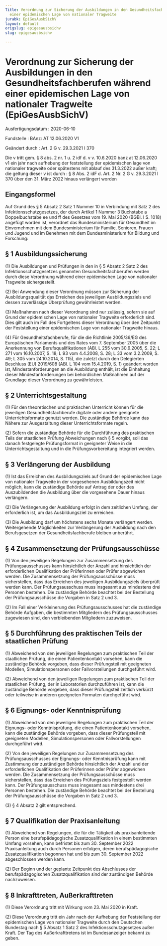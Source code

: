 ```yaml
---
Title: Verordnung zur Sicherung der Ausbildungen in den Gesundheitsfachberufen während
  einer epidemischen Lage von nationaler Tragweite
jurabk: EpiGesAusbSichV
layout: default
origslug: epigesausbsichv
slug: epigesausbsichv

---
```


# Verordnung zur Sicherung der Ausbildungen in den Gesundheitsfachberufen während einer epidemischen Lage von nationaler Tragweite (EpiGesAusbSichV)

Ausfertigungsdatum
:   2020-06-10

Fundstelle
:   BAnz: AT 12.06.2020 V1

Geändert durch
:   Art. 2 G v. 29.3.2021 I 370

Die v tritt gem. § 8 abs. 2 nr. 1 u. 2 idf d. v v. 10.6.2020 banz at 12.06.2020 v1 ein jahr nach aufhebung der feststellung der epidemischen lage von nationaler tragweite oder spätestens mit ablauf des 31.3.2022 außer kraft; die geltung dieser v ist durch
:   § 8 Abs. 2 idF d. Art. 2 Nr. 2 G v. 29.3.2021 I 370 über den 31. März 2022 hinaus verlängert worden


## Eingangsformel

Auf Grund des § 5 Absatz 2 Satz 1 Nummer 10 in Verbindung mit Satz 2
des Infektionsschutzgesetzes, der durch Artikel 1 Nummer 3 Buchstabe a
Doppelbuchstabe ee und ff des Gesetzes vom 19. Mai 2020 (BGBl. I S.
1018) angefügt worden ist, verordnet das Bundesministerium für
Gesundheit im Einvernehmen mit dem Bundesministerium für Familie,
Senioren, Frauen und Jugend und im Benehmen mit dem Bundesministerium
für Bildung und Forschung:


## § 1 Ausbildungssicherung

(1) Die Ausbildungen und Prüfungen in den in § 5 Absatz 2 Satz 2 des
Infektionsschutzgesetzes genannten Gesundheitsfachberufen werden durch
diese Verordnung während einer epidemischen Lage von nationaler
Tragweite sichergestellt.

(2) Bei Anwendung dieser Verordnung müssen zur Sicherung der
Ausbildungsqualität das Erreichen des jeweiligen Ausbildungsziels und
dessen zuverlässige Überprüfung gewährleistet werden.

(3) Maßnahmen nach dieser Verordnung sind nur zulässig, sofern sie auf
Grund der epidemischen Lage von nationaler Tragweite erforderlich
sind. Dies gilt auch im Fall des Fortgeltens dieser Verordnung über
den Zeitpunkt der Feststellung einer epidemischen Lage von nationaler
Tragweite hinaus.

(4) Für Gesundheitsfachberufe, für die die Richtlinie 2005/36/EG des
Europäischen Parlaments und des Rates vom 7. September 2005 über die
Anerkennung von Berufsqualifikationen (ABl. L 255 vom 30.9.2005, S.
22; L 271 vom 16.10.2007, S. 18; L 93 vom 4.4.2008, S. 28; L 33 vom
3\.2.2009, S. 49; L 305 vom 24.10.2014, S. 115), die zuletzt durch den
Delegierten Beschluss (EU) 2019/608 (ABl. L 104 vom 15.4.2019, S. 1)
geändert worden ist, Mindestanforderungen an die Ausbildung enthält,
ist die Einhaltung dieser Mindestanforderungen bei behördlichen
Maßnahmen auf der Grundlage dieser Verordnung zu gewährleisten.


## § 2 Unterrichtsgestaltung

(1) Für den theoretischen und praktischen Unterricht können für die
jeweiligen Gesundheitsfachberufe digitale oder andere geeignete
Unterrichtsformate genutzt werden. Die zuständige Behörde kann das
Nähere zur Ausgestaltung dieser Unterrichtsformate regeln.

(2) Sofern die zuständige Behörde für die Durchführung des praktischen
Teils der staatlichen Prüfung Abweichungen nach § 5 vorgibt, soll das
danach festgelegte Prüfungsformat in geeigneter Weise in die
Unterrichtsgestaltung und in die Prüfungsvorbereitung integriert
werden.


## § 3 Verlängerung der Ausbildung

(1) Ist das Erreichen des Ausbildungsziels auf Grund der epidemischen
Lage von nationaler Tragweite in der vorgesehenen Ausbildungszeit
nicht möglich, kann die zuständige Behörde auf Antrag der oder des
Auszubildenden die Ausbildung über die vorgesehene Dauer hinaus
verlängern.

(2) Die Verlängerung der Ausbildung erfolgt in dem zeitlichen Umfang,
der erforderlich ist, um das Ausbildungsziel zu erreichen.

(3) Die Ausbildung darf um höchstens sechs Monate verlängert werden.
Weitergehende Möglichkeiten zur Verlängerung der Ausbildung nach den
Berufsgesetzen der Gesundheitsfachberufe bleiben unberührt.


## § 4 Zusammensetzung der Prüfungsausschüsse

(1) Von den jeweiligen Regelungen zur Zusammensetzung des
Prüfungsausschusses kann hinsichtlich der Anzahl und hinsichtlich der
erforderlichen Qualifikation der Prüferinnen oder Prüfer abgewichen
werden. Die Zusammensetzung der Prüfungsausschüsse muss sicherstellen,
dass das Erreichen des jeweiligen Ausbildungsziels überprüft werden
kann. Der Prüfungsausschuss muss insgesamt aus mindestens drei
Personen bestehen. Die zuständige Behörde beachtet bei der Bestellung
der Prüfungsausschüsse die Vorgaben in Satz 2 und 3.

(2) Im Fall einer Verkleinerung des Prüfungsausschusses hat die
zuständige Behörde Aufgaben, die bestimmten Mitgliedern des
Prüfungsausschusses zugewiesen sind, den verbleibenden Mitgliedern
zuzuweisen.


## § 5 Durchführung des praktischen Teils der staatlichen Prüfung

(1) Abweichend von den jeweiligen Regelungen zum praktischen Teil der
staatlichen Prüfung, die einen Patientenkontakt vorsehen, kann die
zuständige Behörde vorgeben, dass dieser Prüfungsteil mit geeigneten
Modellen, Simulationspersonen oder Fallvorstellungen durchgeführt
wird.

(2) Abweichend von den jeweiligen Regelungen zum praktischen Teil der
staatlichen Prüfung, der in Laboratorien durchzuführen ist, kann die
zuständige Behörde vorgeben, dass dieser Prüfungsteil zeitlich
verkürzt oder teilweise in anderen geeigneten Formaten durchgeführt
wird.


## § 6 Eignungs- oder Kenntnisprüfung

(1) Abweichend von den jeweiligen Regelungen zum praktischen Teil der
Eignungs- oder Kenntnisprüfung, die einen Patientenkontakt vorsehen,
kann die zuständige Behörde vorgeben, dass dieser Prüfungsteil mit
geeigneten Modellen, Simulationspersonen oder Fallvorstellungen
durchgeführt wird.

(2) Von den jeweiligen Regelungen zur Zusammensetzung des
Prüfungsausschusses der Eignungs- oder Kenntnisprüfung kann mit
Zustimmung der zuständigen Behörde hinsichtlich der Anzahl und der
erforderlichen Qualifikation der Prüferinnen oder Prüfer abgewichen
werden. Die Zusammensetzung der Prüfungsausschüsse muss sicherstellen,
dass das Erreichen des Prüfungsziels festgestellt werden kann. Der
Prüfungsausschuss muss insgesamt aus mindestens drei Personen
bestehen. Die zuständige Behörde beachtet bei der Bestellung der
Prüfungsausschüsse die Vorgaben in Satz 2 und 3.

(3) § 4 Absatz 2 gilt entsprechend.


## § 7 Qualifikation der Praxisanleitung

(1) Abweichend von Regelungen, die für die Tätigkeit als
praxisanleitende Person eine berufspädagogische Zusatzqualifikation in
einem bestimmten Umfang vorsehen, kann befristet bis zum 30. September
2022 Praxisanleitung auch durch Personen erfolgen, deren
berufspädagogische Zusatzqualifikation begonnen hat und bis zum 30.
September 2022 abgeschlossen werden kann.

(2) Der Beginn und der geplante Zeitpunkt des Abschlusses der
berufspädagogischen Zusatzqualifikation sind der zuständigen Behörde
nachzuweisen.


## § 8 Inkrafttreten, Außerkrafttreten

(1) Diese Verordnung tritt mit Wirkung vom 23. Mai 2020 in Kraft.

(2) Diese Verordnung tritt ein Jahr nach der Aufhebung der
Feststellung der epidemischen Lage von nationaler Tragweite durch den
Deutschen Bundestag nach § 5 Absatz 1 Satz 2 des
Infektionsschutzgesetzes außer Kraft. Der Tag des Außerkrafttretens
ist im Bundesanzeiger bekannt zu geben.

